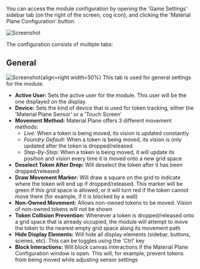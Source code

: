 You can access the module configuration by opening the 'Game Settings' sidebar tab (on the right of the screen, cog icon), and clicking the 'Material Plane Configuration' button.

![Screenshot](../../img/foundry/Foundry_Module_Config_Btn.png)

The configuration consists of multiple tabs:

## General
![Screenshot](../../img/foundry/Foundry_Module_General.png){align=right width=50%}
This tab is used for general settings for the module.

* <b>Active User:</b> Sets the active user for the module. This user will be the one displayed on the display.
* <b>Device:</b> Sets the kind of device that is used for token tracking, either the 'Material Plane Sensor' or a 'Touch Screen'
* <b>Movement Method:</b> Material Plane offers 3 different movement methods:
    * <i>Live:</i> When a token is being moved, its vision is updated constantly
    * <i>Foundry Default:</i> When a token is being moved, its vision is only updated after the token is dropped/released
    * <i>Step-By-Step:</i> When a token is being moved, it will update its position and vision every time it is moved onto a new grid space
* <b>Deselect Token After Drop:</b> Will deselect the token after it has been dropped/released
* <b>Draw Movement Marker:</b> Will draw a square on the grid to indicate where the token will end up if dropped/released. This marker will be green if this grid space is allowed, or it will turn red if the token cannot move there (for example, if it is blocked by a wall)
* <b>Non-Owned Movement:</b> Allows non-owned tokens to be moved. Vision of non-owned tokens will not be shown
* <b>Token Collision Prevention:</b> Whenever a token is dropped/released onto a grid space that is already occupied, the module will attempt to move the token to the nearest empty grid space along its movement path
* <b>Hide Display Elements:</b> Will hide all display elements (sidebar, buttons, scenes, etc). This can be toggles using the 'Ctrl' key
* <b>Block Interactions:</b> Will block canvas interactions if the Material Plane Configuration window is open. This will, for example, prevent tokens from being moved while adjusting sensor settings

